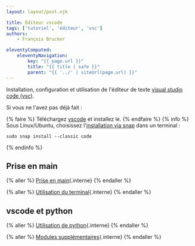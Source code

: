 ```yaml
---
layout: layout/post.njk

title: Éditeur vscode
tags: ['tutoriel', 'éditeur', 'vsc']
authors:
    - François Brucker

eleventyComputed:
    eleventyNavigation:
        key: "{{ page.url }}"
        title: "{{ title | safe }}"
        parent: "{{ '../' | siteUrl(page.url) }}"
---
```


<!-- début résumé -->

Installation, configuration et utilisation de l'éditeur de texte [visual studio code (vsc)](https://code.visualstudio.com/).

<!-- fin résumé -->

Si vous ne l'avez pas déjà fait :

{% faire %}
Téléchargez [vscode](https://code.visualstudio.com/) et installez le.
{% endfaire %}
{% info %}
Sous Linux/Ubuntu, choisissez l'[installation via snap](https://code.visualstudio.com/docs/setup/linux#_snap) dans un terminal :

```
sudo snap install --classic code
```

{% endinfo %}

## Prise en main

{% aller %}
[Prise en main](prise-en-main){.interne}
{% endaller %}

{% aller %}
[Utilisation du terminal](terminal){.interne}
{% endaller %}

## vscode et python

{% aller %}
[Utilisation de python](python){.interne}
{% endaller %}

{% aller %}
[Modules supplémentaires](python-suppléments){.interne}
{% endaller %}